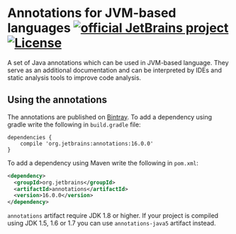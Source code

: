 # Annotations for JVM-based languages [![official JetBrains project](http://jb.gg/badges/official.svg)](https://confluence.jetbrains.com/display/ALL/JetBrains+on+GitHub) [![License](https://img.shields.io/badge/License-Apache%202.0-blue.svg)](https://opensource.org/licenses/Apache-2.0)
A set of Java annotations which can be used in JVM-based language. They serve as an additional documentation and can be 
interpreted by IDEs and static analysis tools to improve code analysis.

## Using the annotations
The annotations are published on [Bintray](https://bintray.com/jetbrains/intellij-redist/java-annotations). To add a dependency
using gradle write the following in `build.gradle` file:
```
dependencies {
    compile 'org.jetbrains:annotations:16.0.0'
}

```
To add a dependency using Maven write the following in `pom.xml`:
```xml
<dependency>
  <groupId>org.jetbrains</groupId>
  <artifactId>annotations</artifactId>
  <version>16.0.0</version>
</dependency>
```

`annotations` artifact require JDK 1.8 or higher. If your project is compiled using JDK 1.5, 1.6 or 1.7 you can use 
`annotations-java5` artifact instead.


    